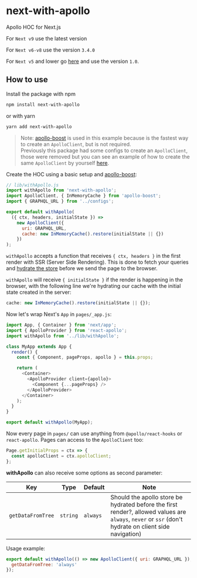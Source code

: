 # next-with-apollo

Apollo HOC for Next.js

For `Next v9` use the latest version

For `Next v6-v8` use the version `3.4.0`

For `Next v5` and lower go [here](./README_v1.md) and use the version `1.0`.

## How to use

Install the package with npm

```sh
npm install next-with-apollo
```

or with yarn

```sh
yarn add next-with-apollo
```

> Note: [apollo-boost](https://github.com/apollographql/apollo-client/tree/master/packages/apollo-boost) is used in this example because is the fastest way to create an `ApolloClient`, but is not required. </br>
> Previously this package had some configs to create an `ApolloClient`, those were removed but you can see an example of how to create the same `ApolloClient` by yourself [here](https://github.com/lfades/next-with-apollo/issues/13#issuecomment-390289449).

Create the HOC using a basic setup and [apollo-boost](https://github.com/apollographql/apollo-client/tree/master/packages/apollo-boost):

```js
// lib/withApollo.js
import withApollo from 'next-with-apollo';
import ApolloClient, { InMemoryCache } from 'apollo-boost';
import { GRAPHQL_URL } from '../configs';

export default withApollo(
  ({ ctx, headers, initialState }) =>
    new ApolloClient({
      uri: GRAPHQL_URL,
      cache: new InMemoryCache().restore(initialState || {})
    })
);
```

`withApollo` accepts a function that receives `{ ctx, headers }` in the first render with SSR (Server Side Rendering). This is done to fetch your queries and [hydrate the store](https://dev-blog.apollodata.com/how-server-side-rendering-works-with-react-apollo-20f31b0c7348)
before we send the page to the browser.

`withApollo` will receive `{ initialState }` if the render is happening in the browser, with the following line we're hydrating our cache with the initial state created in the server:

```js
cache: new InMemoryCache().restore(initialState || {});
```

Now let's wrap Next's `App` in `pages/_app.js`:

```js
import App, { Container } from 'next/app';
import { ApolloProvider } from 'react-apollo';
import withApollo from '../lib/withApollo';

class MyApp extends App {
  render() {
    const { Component, pageProps, apollo } = this.props;

    return (
      <Container>
        <ApolloProvider client={apollo}>
          <Component {...pageProps} />
        </ApolloProvider>
      </Container>
    );
  }
}

export default withApollo(MyApp);
```

Now every page in `pages/` can use anything from `@apollo/react-hooks` or `react-apollo`. Pages can access to the `ApolloClient` too:

```js
Page.getInitialProps = ctx => {
  const apolloClient = ctx.apolloClient;
};
```

**withApollo** can also receive some options as second parameter:

| Key               | Type     | Default  | Note                                                                                                                                                  |
| ----------------- | -------- | -------- | ----------------------------------------------------------------------------------------------------------------------------------------------------- |
| `getDataFromTree` | `string` | `always` | Should the apollo store be hydrated before the first render?, allowed values are `always`, `never` or `ssr` (don't hydrate on client side navigation) |

Usage example:

```js
export default withApollo(() => new ApolloClient({ uri: GRAPHQL_URL }), {
  getDataFromTree: 'always'
});
```
